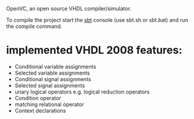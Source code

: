 OpenVC, an open source VHDL compiler/simulator.

To compile the project start the [sbt](http://code.google.com/p/simple-build-tool/) console (use sbt.sh or sbt.bat) and run the compile command.

# implemented VHDL 2008 features: #

* Conditional variable assignments
* Selected variable assignments
* Conditional signal assignments
* Selected signal assignments
* unary logical operators e.g. logical reduction operators
* Condition operator
* matching relational operator
* Context declarations